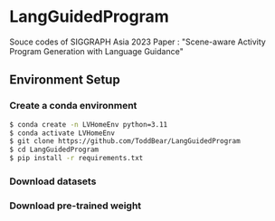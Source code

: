 # LangGuidedProgram
Souce codes of SIGGRAPH Asia 2023 Paper : "Scene-aware Activity Program Generation with Language Guidance"

## Environment Setup

### Create a conda environment

```bash
$ conda create -n LVHomeEnv python=3.11
$ conda activate LVHomeEnv
$ git clone https://github.com/ToddBear/LangGuidedProgram
$ cd LangGuidedProgram
$ pip install -r requirements.txt
```

### Download datasets


### Download pre-trained weight